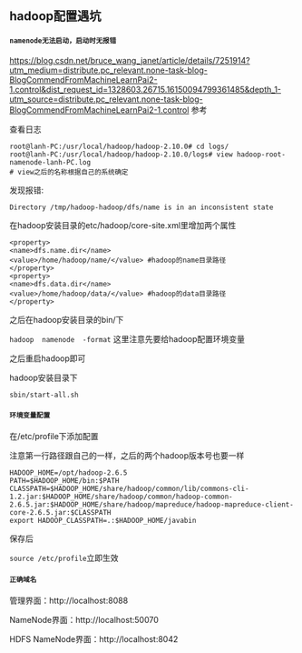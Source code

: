 ## hadoop配置遇坑

#### `namenode无法启动，启动时无报错`

https://blog.csdn.net/bruce_wang_janet/article/details/7251914?utm_medium=distribute.pc_relevant.none-task-blog-BlogCommendFromMachineLearnPai2-1.control&dist_request_id=1328603.26715.16150094799361485&depth_1-utm_source=distribute.pc_relevant.none-task-blog-BlogCommendFromMachineLearnPai2-1.control  参考

查看日志

```
root@lanh-PC:/usr/local/hadoop/hadoop-2.10.0# cd logs/
root@lanh-PC:/usr/local/hadoop/hadoop-2.10.0/logs# view hadoop-root-namenode-lanh-PC.log 
# view之后的名称根据自己的系统确定
```

发现报错:

`Directory /tmp/hadoop-hadoop/dfs/name is in an inconsistent state`

在hadoop安装目录的etc/hadoop/core-site.xml里增加两个属性

```
<property>
<name>dfs.name.dir</name>
<value>/home/hadoop/name/</value> #hadoop的name目录路径 
</property>
<property>
<name>dfs.data.dir</name>
<value>/home/hadoop/data/</value> #hadoop的data目录路径
</property> 
```

之后在hadoop安装目录的bin/下

`hadoop  namenode  -format` 这里注意先要给hadoop配置环境变量

之后重启hadoop即可

hadoop安装目录下

`sbin/start-all.sh`





#### `环境变量配置`

在/etc/profile下添加配置

注意第一行路径跟自己的一样，之后的两个hadoop版本号也要一样

```
HADOOP_HOME=/opt/hadoop-2.6.5
PATH=$HADOOP_HOME/bin:$PATH
CLASSPATH=$HADOOP_HOME/share/hadoop/common/lib/commons-cli-1.2.jar:$HADOOP_HOME/share/hadoop/common/hadoop-common-2.6.5.jar:$HADOOP_HOME/share/hadoop/mapreduce/hadoop-mapreduce-client-core-2.6.5.jar:$CLASSPATH
export HADOOP_CLASSPATH=.:$HADOOP_HOME/javabin
```

保存后

`source /etc/profile`立即生效





#### `正确域名`

管理界面：http://localhost:8088

NameNode界面：http://localhost:50070

HDFS NameNode界面：http://localhost:8042